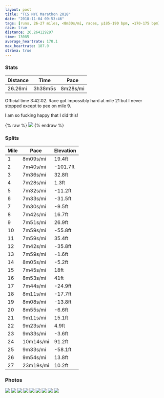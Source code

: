 ```yaml
---
layout: post
title: "TCS NYC Marathon 2018"
date: "2018-11-04 09:53:46"
tags: [runs, 26-27 miles, <8m30s/mi, races, μ185-190 bpm, →170-175 bpm]
race: true
distance: 26.264129297
time: 13085
average_heartrate: 170.1
max_heartrate: 187.0
strava: true
---
```


### Stats

| Distance | Time | Pace |
|----------|------|------|
|26.26mi|3h38m5s|8m28s/mi|

Official time 3:42:02. Race got impossibly hard at mile 21 but I never stopped except to pee on mile 9. 

I am so fucking happy that I did this!

{% raw %}
<img src='https://maps.googleapis.com/maps/api/staticmap?maptype=roadmap&path=enc:aayvFjz_cMyu@_lDwS}VyNgI{@bCzEfGeDvIkATe{Bwq@uoDcxDqKiFmQ{Qka@g[so@i`@oIqCiI~CmPgsCucAhK{g@rj@cSaAm[yP_x@a~@se@dS_B}Nim@jG_a@wIeDrLgWqFkCoCzCgWIsGhCyL_@wIaDsFsFF_CgCiGdIiVfz@wLd[aOrj@jAsEeC}EsGcBoKqIiEe@{G}HwKeCu@iDwYmPqL_LwYeMaE}EeJHsCaM{wByuA}Qm_@oGeFwCy@wDhJsK_DeDvGmLoCEtCvFtG{J|QgDr\zu@fh@{@`JdLtHbDwEfC\tlB`nA|D~FjM`JhBzRdTvP~LbCvFdIlMNbP|TrGbBdJgBfG|Dw@xFoQhf@qAc@&key=AIzaSyC1MId7bFpkLXNAaYhBSTb8jLyiSqzbDtM&size=800x800&markers=color:yellow|label:S|40.60193,-74.06006&markers=color:green|label:F|40.76844000000001,-73.98091999999998'>
{% endraw %}

### Splits

| Mile | Pace | Elevation |
|------|------|-----------|
|1|8m09s/mi|19.4ft|
|2|7m40s/mi|-101.7ft|
|3|7m36s/mi|32.8ft|
|4|7m28s/mi|1.3ft|
|5|7m32s/mi|-11.2ft|
|6|7m33s/mi|-31.5ft|
|7|7m30s/mi|-9.5ft|
|8|7m42s/mi|16.7ft|
|9|7m51s/mi|26.9ft|
|10|7m59s/mi|-55.8ft|
|11|7m59s/mi|35.4ft|
|12|7m42s/mi|-35.8ft|
|13|7m59s/mi|-1.6ft|
|14|8m05s/mi|-5.2ft|
|15|7m45s/mi|18ft|
|16|8m53s/mi|41ft|
|17|7m44s/mi|-24.9ft|
|18|8m11s/mi|-17.7ft|
|19|8m08s/mi|-13.8ft|
|20|8m55s/mi|-6.6ft|
|21|9m11s/mi|15.1ft|
|22|9m23s/mi|4.9ft|
|23|9m33s/mi|-3.6ft|
|24|10m14s/mi|91.2ft|
|25|9m33s/mi|-58.1ft|
|26|9m54s/mi|13.8ft|
|27|23m19s/mi|10.2ft|

### Photos
<img src='https://dgtzuqphqg23d.cloudfront.net/eb4DMJ2hJW3k_g9URZEMfaJ8rZfHagrNlZRuEZz0osU-357x768.jpg'>

<img src='https://dgtzuqphqg23d.cloudfront.net/6CGG_2DKcxs-EA0zKQFIysWlkV8ljHArNYz2ULXvHaU-749x768.jpg'>

<img src='https://dgtzuqphqg23d.cloudfront.net/mo8thQ4Z5qAylUaRZHOWAR1sp16Bo-pp0ggYQKSWiZE-540x768.jpg'>

<img src='https://dgtzuqphqg23d.cloudfront.net/0V4HcNfzHevi8y4-AMGH0bMH7S1py_8SHy7arjUYpCU-768x743.jpg'>

<img src='https://dgtzuqphqg23d.cloudfront.net/nwrHJMtbyZgUUjtO3Ds-n8IevCyCCGtZE_KB-G4dhTs-510x768.jpg'>

<img src='https://dgtzuqphqg23d.cloudfront.net/T2XFsP1NuO3-2U4xV16eEPZ5Au-0xVeo4cNAtWH9x1g-513x768.jpg'>

<img src='https://dgtzuqphqg23d.cloudfront.net/V74FGbnqi2LZn4Yhr9rXiu_X3Ww4601V1WrSi8fpv6g-768x509.jpg'>

<img src='https://dgtzuqphqg23d.cloudfront.net/p701b8h9w_8TuW3IMXnA4mG2TyEU5teUztsP538saIE-578x768.jpg'>

<img src='https://dgtzuqphqg23d.cloudfront.net/w-AyqCML8cFyjSw435EJgoB8savoem7NC2gTY59skoA-711x768.jpg'>
